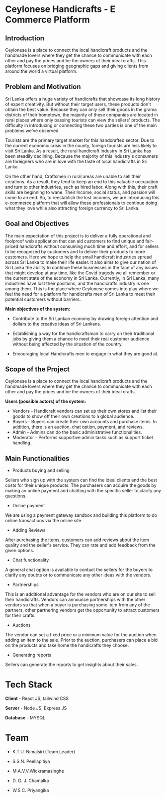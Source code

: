 # Ceylonese Handicrafts - E Commerce Platform

## Introduction

Ceylonese is a place to connect the local handicraft products and the handmade lovers where they get the chance to communicate with each other and pay the prices and be the owners of their ideal crafts. This platform focuses on bridging geographic gaps and giving clients from around the world a virtual platform.

## Problem and Motivation

Sri Lanka offers a huge variety of handicrafts that showcase its long history of expert creativity. But without their target users, these products don't obtain the best value.  Because they can only sell their goods in the grama districts of their hometown, the majority of these companies are located in rural places where only passing tourists can view the sellers' products. The difficulty in introducing or connecting these two parties is one of the main problems we've observed.

Tourists are the primary target market for this handcrafted sector. Due to the current economic crisis in the county, foreign tourists are less likely to visit Sri Lanka. As a result, the rural handicraft industry in Sri Lanka has been steadily declining. Because the majority of this industry's consumers are foreigners who are in love with the taste of local handicrafts in Sri Lanka. 

On the other hand, Craftsmen in rural areas are unable to sell their creations. As a result, they tend to keep an end to this valuable occupation and turn to other industries, such as hired labor. Along with this, their craft skills are beginning to wane. Their Income, social status, and passion will come to an end.
So, to reestablish the lost incomes, we are introducing this e-commerce platform that will allow these professionals to continue doing what they love while also attracting foreign currency to Sri Lanka.


## Goal and Objectives

The main expectation of this project is to deliver a fully operational and foolproof web application that can aid customers to find unique and fair-priced handicrafts without consuming much time and effort, and for sellers to be recognized by customers and to deliver their products to more customers.
Here we hope to help the small handicraft industries spread across Sri Lanka to make their life easier.
It also aims to give our nation of Sri Lanka the ability to continue these businesses in the face of any issues that might develop at any time, like the Covid tragedy we all remember or the current state of the economy in Sri Lanka. Currently, in Sri Lanka, many industries have lost their positions, and the handicrafts industry is one among them. This is the place where Ceylonese comes into play where we feel the need for a platform for handicrafts men of Sri Lanka to meet their potential customers without barriers.


**Main objectives of the system:**

* Contribute to the Sri Lankan economy by drawing foreign attention and dollars to the creative ideas of Sri Lankans.

* Establishing a way for the handicraftsman to carry on their traditional jobs by giving them a chance to meet their real customer audience without being affected by the situation of the country.

* Encouraging local Handicrafts men to engage in what they are good at.

## Scope of the Project

Ceylonese is a place to connect the local handicraft products and the handmade lovers where they get the chance to communicate with each other and pay the prices and be the owners of their ideal crafts. 

**Users (possible actors) of the system:**

* Vendors - Handicraft vendors can set up their own stores and list their goods to show off their own creations to a global audience. 
* Buyers - Buyers can create their own accounts and purchase items. In addition, there is an auction, chat option, payment, and reviews.
* Admin - Admins can do the basic administrative functionalities.
* Moderator - Performs supportive admin tasks such as support ticket handling.


## Main Functionalities

* Products buying and selling 

Sellers who sign up with the system can find the ideal clients and the best costs for their unique products. The purchasers can acquire the goods by making an online payment and chatting with the specific seller to clarify any questions.

* Online payment 

We are using a payment gateway sandbox and building this platform to do online transactions via the online site.

* Adding Reviews 

After purchasing the items, customers can add reviews about the item quality and the seller's service. They can rate and add feedback from the given options.

* Chat functionality

A general chat option is available to contact the sellers for the buyers to clarify any doubts or to communicate any other ideas with the vendors.

* Partnerships

This is an additional advantage for the vendors who are on our site to sell their handicrafts. Vendors can announce partnerships with the other vendors so that when a buyer is purchasing some item from any of the partners, other partnering vendors get the opportunity to attract customers for their crafts.

* Auctions

The vendor can set a fixed price or a minimum value for the auction when adding an item to the sale. Prior to the auction, purchasers can place a bid on the products and take home the handicrafts they choose.

* Generating reports 

Sellers can generate the reports to get insights about their sales.


# Tech Stack 

**Client** - React JS, tailwind CSS

**Server** - Node JS, Express JS

**Database** - MYSQL

# Team

* K.T.U. Nimalsiri (Team Leader) 

* S.S.N. Peellapitiya

* M.A.V.V.Wickramasinghe

* D. G. J. Chamalka

* W.S C. Priyangika

